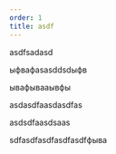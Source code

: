 ```yaml
---
order: 1
title: asdf
---
```


asdfsadasd

ыфвафasasddsdыфв

ывафываaывфы

asdasdfaasdasdfas

asdsdfaasdsaas

sdfasdfasdfasdfasdfфыва